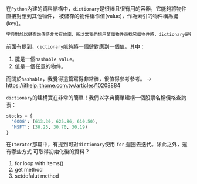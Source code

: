 在`Python`內建的資料結構中，`dictionary`是很棒且很有用的容器，它能夠將物件直接對應到其他物件，
被儲存的物件稱作值(value)，作為索引的物件稱為鍵(key)。
```bash
字典對於以鍵查詢值時非常有效率，所以當我們想用某個物件尋找另個物件時，dictionary是很好的選擇！
```
前面有提到，`dictionary`能夠將一個鍵對應到一個值，其中：
1. 鍵是一個`hashable value`。
2. 值是一個任意的物件。

而關於`hashable`，我覺得這篇寫得非常棒，很值得參考參考。
-> https://ithelp.ithome.com.tw/articles/10208884

`dictionary`的建構實在非常的簡單！我們以字典簡單建構一個股票名稱價格查詢表：
```python
stocks = {
  'GOOG': (613.30, 625.86, 610.50),
  'MSFT': (30.25, 30.70, 30.19)
}
```

在`Iterator`那篇中，有提到可對`dictionary`使用 `for` 迴圈去迭代。除此之外，還有哪些方式
可取得初始化後的資料？
1. for loop with items()
2. get method
3. setdefalut method
